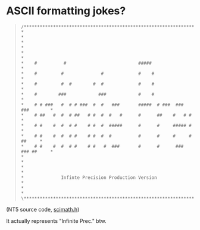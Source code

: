 # ASCII formatting jokes?

> ```
> /**************************************************************************\
> *                                                                          *
> *                                                                          *
> *                                                                          *
> *    #          #                           #####                          *
> *    #         #              #             #    #                         *
> *    #         #  #        #  #             #    #                         *
> *    #        ###            ###            #    #                         *
> *    # # ###   #  # # ###  #  #   ###       #####  # ###  ###   ###        *
> *    # ##   #  #  # ##   # #  #  #   #      #      ##    #   # #           *
> *    # #    #  #  # #    # #  #  #####      #      #     ##### #           *
> *    # #    #  #  # #    # #  #  #          #      #     #     #    ##     *
> *    # #    #  #  # #    # #   #  ###       #      #      ###   ### ##     *
> *                                                                          *
> *                                                                          *
> *              Infinte Precision Production Version                        *
> *                                                                          *
> \**************************************************************************/
> ```
(NT5 source code, [scimath.h](https://github.com/tongzx/nt5src/blob/daad8a087a4e75422ec96b7911f1df4669989611/Source/XPSP1/NT/shell/osshell/accesory/calc/scimath.h))

It actually represents "Infinite Prec." btw.
